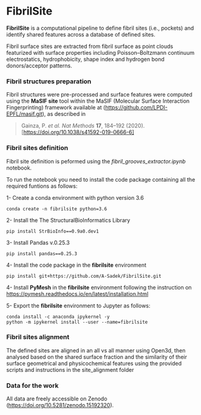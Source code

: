 # FibrilSite
**FibrilSite** is a computational pipeline to define fibril sites (i.e., pockets) and identify shared features across a database of defined sites. 

Fibril surface sites are extracted from fibril surface as point clouds featurized with surface properties including Poisson–Boltzmann continuum electrostatics, hydrophobicity, shape index and hydrogen bond donors/acceptor patterns. 

### Fibril structures preparation
Fibril structures were pre-processed and surface features were computed using the **MaSIF site** tool within the MaSIF (Molecular Surface Interaction Fingerprinting) framework available at (https://github.com/LPDI-EPFL/masif.git), as described in 
> Gainza, P. *et al.* *Nat Methods* **17**, 184–192 (2020). [https://doi.org/10.1038/s41592-019-0666-6]

### Fibril sites definition
Fibril site definition is peformed using the *fibril_grooves_extractor.ipynb* notebook.

To run the notebook you need to install the code package containing all the required funtions as follows: 

1- Create a conda environment with python version 3.6

    conda create -n fibrilsite python=3.6

2- Install the The StructuralBioInformatics Library

    pip install StrBioInfo==0.9a0.dev1

3- Install Pandas v.0.25.3
    
    pip install pandas==0.25.3

4- Install the code package in the **fibrilsite** environment 

    pip install git+https://github.com/A-Sadek/FibrilSite.git

4- Install **PyMesh** in the **fibrilsite** environment following the instruction on https://pymesh.readthedocs.io/en/latest/installation.html 

5- Export the **fibrilsite** environment to Jupyter as follows:

    conda install -c anaconda ipykernel -y
    python -m ipykernel install --user --name=fibrilsite

### Fibril sites alignment 
The defined sites are aligned in an all vs all manner using Open3d, then analysed based on the shared surface fraction and the similarity of their surface geometrical and physicochemical features using the provided scripts and instructions in the site_alignment folder

### Data for the work
All data are freely accessible on Zenodo (https://doi.org/10.5281/zenodo.15192320).

